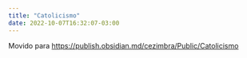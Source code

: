 ```yaml
---
title: "Catolicismo"
date: 2022-10-07T16:32:07-03:00
---
```


Movido para https://publish.obsidian.md/cezimbra/Public/Catolicismo
